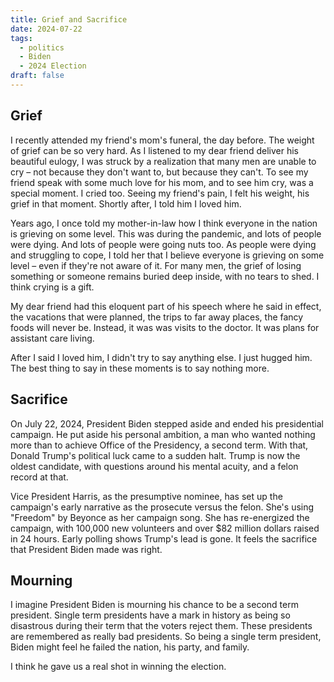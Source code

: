 ```yaml
---
title: Grief and Sacrifice
date: 2024-07-22
tags:
  - politics
  - Biden
  - 2024 Election
draft: false
---
```


## Grief
I recently attended my friend's mom's funeral, the day before. The weight of grief can be so very hard. As I listened to my dear friend deliver his beautiful eulogy, I was struck by a realization that many men are unable to cry – not because they don't want to, but because they can't. To see my friend speak with some much love for his mom, and to see him cry, was a special moment. I cried too. Seeing my friend's pain, I felt his weight, his grief in that moment. Shortly after, I told him I loved him.

Years ago, I once told my mother-in-law how I think everyone in the nation is grieving on some level. This was during the pandemic, and lots of people were dying. And lots of people were going nuts too. As people were dying and struggling to cope, I told her that I believe everyone is grieving on some level – even if they're not aware of it. For many men, the grief of losing something or someone remains buried deep inside, with no tears to shed. I think crying is a gift.

My dear friend had this eloquent part of his speech where he said in effect, the vacations that were planned, the trips to far away places, the fancy foods will never be. Instead, it was  was visits to the doctor. It was plans for assistant care living.

After I said I loved him, I didn't try to say anything else. I just hugged him. The best thing to say in these moments is to say nothing more.

## Sacrifice
On July 22, 2024, President Biden stepped aside and ended his presidential campaign. He put aside his personal ambition, a man who wanted nothing more than to achieve Office of the Presidency, a second term. With that, Donald Trump's political luck came to a sudden halt. Trump is now the oldest candidate, with questions around his mental acuity, and a felon record at that.

Vice President Harris, as the presumptive nominee, has set up the campaign's early narrative as the prosecute versus the felon. She's using "Freedom" by Beyonce as her campaign song. She has re-energized the campaign, with 100,000 new volunteers and over $82 million dollars raised in 24 hours. Early polling shows Trump's lead is gone. It feels the sacrifice that President Biden made was right.

## Mourning
I imagine President Biden is mourning his chance to be a second term president. Single term presidents have a mark in history as being so disastrous during their term that the voters reject them. These presidents are remembered as really bad presidents. So being a single term president, Biden might feel he failed the nation, his party, and family.

I think he gave us a real shot in winning the election.



